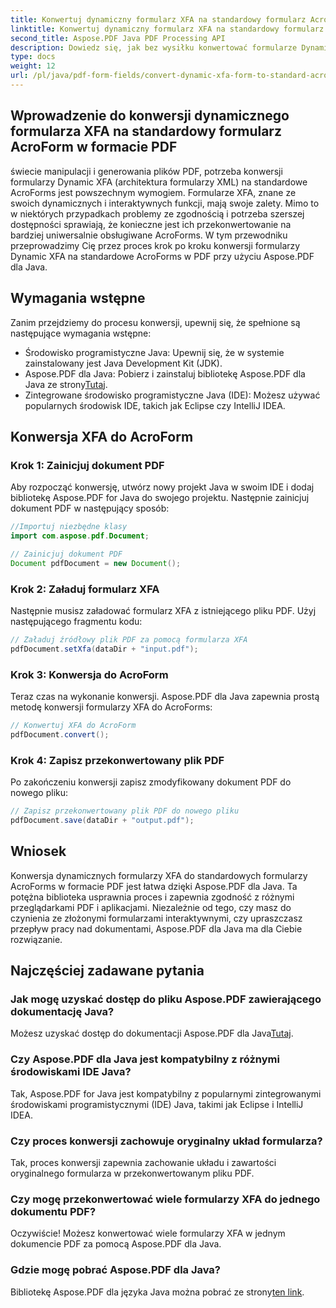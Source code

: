 ```yaml
---
title: Konwertuj dynamiczny formularz XFA na standardowy formularz AcroForm w formacie PDF
linktitle: Konwertuj dynamiczny formularz XFA na standardowy formularz AcroForm w formacie PDF
second_title: Aspose.PDF Java PDF Processing API
description: Dowiedz się, jak bez wysiłku konwertować formularze Dynamic XFA na Standard AcroForms w formacie PDF przy użyciu Aspose.PDF dla Java. Zapewnij zgodność i dostępność.
type: docs
weight: 12
url: /pl/java/pdf-form-fields/convert-dynamic-xfa-form-to-standard-acroform-in-pdf/
---
```


## Wprowadzenie do konwersji dynamicznego formularza XFA na standardowy formularz AcroForm w formacie PDF

świecie manipulacji i generowania plików PDF, potrzeba konwersji formularzy Dynamic XFA (architektura formularzy XML) na standardowe AcroForms jest powszechnym wymogiem. Formularze XFA, znane ze swoich dynamicznych i interaktywnych funkcji, mają swoje zalety. Mimo to w niektórych przypadkach problemy ze zgodnością i potrzeba szerszej dostępności sprawiają, że konieczne jest ich przekonwertowanie na bardziej uniwersalnie obsługiwane AcroForms. W tym przewodniku przeprowadzimy Cię przez proces krok po kroku konwersji formularzy Dynamic XFA na standardowe AcroForms w PDF przy użyciu Aspose.PDF dla Java.

## Wymagania wstępne

Zanim przejdziemy do procesu konwersji, upewnij się, że spełnione są następujące wymagania wstępne:

- Środowisko programistyczne Java: Upewnij się, że w systemie zainstalowany jest Java Development Kit (JDK).
-  Aspose.PDF dla Java: Pobierz i zainstaluj bibliotekę Aspose.PDF dla Java ze strony[Tutaj](https://releases.aspose.com/pdf/java/).
- Zintegrowane środowisko programistyczne Java (IDE): Możesz używać popularnych środowisk IDE, takich jak Eclipse czy IntelliJ IDEA.

## Konwersja XFA do AcroForm

### Krok 1: Zainicjuj dokument PDF

Aby rozpocząć konwersję, utwórz nowy projekt Java w swoim IDE i dodaj bibliotekę Aspose.PDF for Java do swojego projektu. Następnie zainicjuj dokument PDF w następujący sposób:

```java
//Importuj niezbędne klasy
import com.aspose.pdf.Document;

// Zainicjuj dokument PDF
Document pdfDocument = new Document();
```

### Krok 2: Załaduj formularz XFA

Następnie musisz załadować formularz XFA z istniejącego pliku PDF. Użyj następującego fragmentu kodu:

```java
// Załaduj źródłowy plik PDF za pomocą formularza XFA
pdfDocument.setXfa(dataDir + "input.pdf");
```

### Krok 3: Konwersja do AcroForm

Teraz czas na wykonanie konwersji. Aspose.PDF dla Java zapewnia prostą metodę konwersji formularzy XFA do AcroForms:

```java
// Konwertuj XFA do AcroForm
pdfDocument.convert();
```

### Krok 4: Zapisz przekonwertowany plik PDF

Po zakończeniu konwersji zapisz zmodyfikowany dokument PDF do nowego pliku:

```java
// Zapisz przekonwertowany plik PDF do nowego pliku
pdfDocument.save(dataDir + "output.pdf");
```

## Wniosek

Konwersja dynamicznych formularzy XFA do standardowych formularzy AcroForms w formacie PDF jest łatwa dzięki Aspose.PDF dla Java. Ta potężna biblioteka usprawnia proces i zapewnia zgodność z różnymi przeglądarkami PDF i aplikacjami. Niezależnie od tego, czy masz do czynienia ze złożonymi formularzami interaktywnymi, czy upraszczasz przepływ pracy nad dokumentami, Aspose.PDF dla Java ma dla Ciebie rozwiązanie.

## Najczęściej zadawane pytania

### Jak mogę uzyskać dostęp do pliku Aspose.PDF zawierającego dokumentację Java?

 Możesz uzyskać dostęp do dokumentacji Aspose.PDF dla Java[Tutaj](https://reference.aspose.com/pdf/java/).

### Czy Aspose.PDF dla Java jest kompatybilny z różnymi środowiskami IDE Java?

Tak, Aspose.PDF for Java jest kompatybilny z popularnymi zintegrowanymi środowiskami programistycznymi (IDE) Java, takimi jak Eclipse i IntelliJ IDEA.

### Czy proces konwersji zachowuje oryginalny układ formularza?

Tak, proces konwersji zapewnia zachowanie układu i zawartości oryginalnego formularza w przekonwertowanym pliku PDF.

### Czy mogę przekonwertować wiele formularzy XFA do jednego dokumentu PDF?

Oczywiście! Możesz konwertować wiele formularzy XFA w jednym dokumencie PDF za pomocą Aspose.PDF dla Java.

### Gdzie mogę pobrać Aspose.PDF dla Java?

 Bibliotekę Aspose.PDF dla języka Java można pobrać ze strony[ten link](https://releases.aspose.com/pdf/java/).